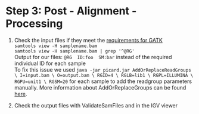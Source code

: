 # Step 3: Post - Alignment - Processing
1. Check the input files if they meet the [requirements for GATK](https://gatk.broadinstitute.org/hc/en-us/articles/360035890791-SAM-or-BAM-or-CRAM-Mapped-sequence-data-formats) </br>
`samtools view -H samplename.bam` </br>
`samtools view -H samplename.bam | grep '^@RG'` </br>
Output for our files: `@RG	ID:foo	SM:bar` instead of the required individual ID for each sample </br>
To fix this issue we used `java -jar picard.jar AddOrReplaceReadGroups \ I=input.bam \ O=output.bam \ RGID=4 \ RGLB=lib1 \ RGPL=ILLUMINA \ RGPU=unit1 \ RGSM=20` for each sample to add the readgroup parameters manually. More information about AddOrReplaceGroups can be found [here](https://gatk.broadinstitute.org/hc/en-us/articles/360037226472-AddOrReplaceReadGroups-Picard-). </br>

6. Check the output files with ValidateSamFiles and in the IGV viewer
